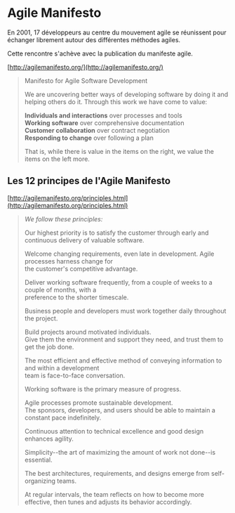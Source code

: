 # Agile Manifesto

En 2001, 17 développeurs au centre du mouvement agile se réunissent pour échanger librement autour des différentes méthodes agiles.

Cette rencontre s'achève avec la publication du manifeste agile.

[http://agilemanifesto.org/](http://agilemanifesto.org/)

> Manifesto for Agile Software Development
>
> We are uncovering better ways of developing software by doing it and helping others do it. Through this work we have come to value:
>
> **Individuals and interactions** over processes and tools  
> **Working software** over comprehensive documentation  
> **Customer collaboration** over contract negotiation  
> **Responding to change** over following a plan
>
> That is, while there is value in the items on the right, we value the items on the left more.

## Les 12 principes de l'Agile Manifesto

[http://agilemanifesto.org/principles.html](http://agilemanifesto.org/principles.html)

> _We follow these principles:_
>
> Our highest priority is to satisfy the customer through early and continuous delivery of valuable software.
>
> Welcome changing requirements, even late in development. Agile processes harness change for   
> the customer's competitive advantage.
>
> Deliver working software frequently, from a couple of weeks to a couple of months, with a   
> preference to the shorter timescale.
>
> Business people and developers must work together daily throughout the project.
>
> Build projects around motivated individuals.   
> Give them the environment and support they need,  and trust them to get the job done.
>
> The most efficient and effective method of conveying information to and within a development   
> team is face-to-face conversation.
>
> Working software is the primary measure of progress.
>
> Agile processes promote sustainable development.   
> The sponsors, developers, and users should be able to maintain a constant pace indefinitely.
>
> Continuous attention to technical excellence and good design enhances agility.
>
> Simplicity--the art of maximizing the amount of work not done--is essential.
>
> The best architectures, requirements, and designs emerge from self-organizing teams.
>
> At regular intervals, the team reflects on how to become more effective, then tunes and adjusts its behavior accordingly.


